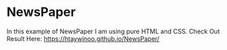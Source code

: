 # NewsPaper

In this example of NewsPaper I am using pure HTML and CSS.
Check Out Result Here: https://htaywinoo.github.io/NewsPaper/
